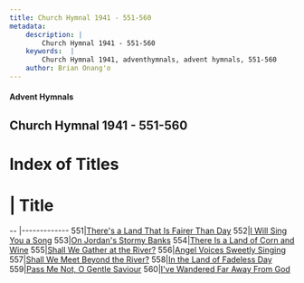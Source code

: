 ```yaml
---
title: Church Hymnal 1941 - 551-560
metadata:
    description: |
        Church Hymnal 1941 - 551-560
    keywords:  |
        Church Hymnal 1941, adventhymnals, advent hymnals, 551-560
    author: Brian Onang'o
---
```


#### Advent Hymnals
## Church Hymnal 1941 - 551-560

# Index of Titles
# | Title                        
-- |-------------
551|[There's a Land That Is Fairer Than Day](/church-hymnal/CH/501-600/551-560/There's-a-Land-That-Is-Fairer-Than-Day)
552|[I Will Sing You a Song](/church-hymnal/CH/501-600/551-560/I-Will-Sing-You-a-Song)
553|[On Jordan's Stormy Banks](/church-hymnal/CH/501-600/551-560/On-Jordan's-Stormy-Banks)
554|[There Is a Land of Corn and Wine](/church-hymnal/CH/501-600/551-560/There-Is-a-Land-of-Corn-and-Wine)
555|[Shall We Gather at the River?](/church-hymnal/CH/501-600/551-560/Shall-We-Gather-at-the-River)
556|[Angel Voices Sweetly Singing](/church-hymnal/CH/501-600/551-560/Angel-Voices-Sweetly-Singing)
557|[Shall We Meet Beyond the River?](/church-hymnal/CH/501-600/551-560/Shall-We-Meet-Beyond-the-River)
558|[In the Land of Fadeless Day](/church-hymnal/CH/501-600/551-560/In-the-Land-of-Fadeless-Day)
559|[Pass Me Not, O Gentle Saviour](/church-hymnal/CH/501-600/551-560/Pass-Me-Not,-O-Gentle-Saviour)
560|[I've Wandered Far Away From God](/church-hymnal/CH/501-600/551-560/I've-Wandered-Far-Away-From-God)